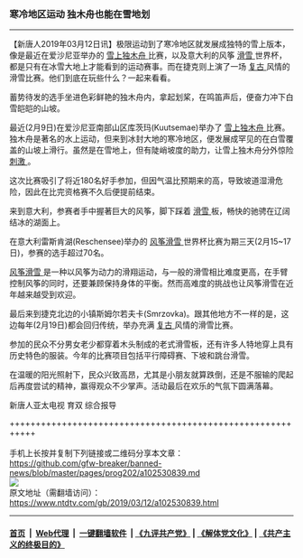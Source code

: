 ### 寒冷地区运动 独木舟也能在雪地划
------------------------

<div class="post_content" itemprop="articleBody">
 <p>
  【新唐人2019年03月12日讯】极限运动到了寒冷地区就发展成独特的雪上版本，像是最近在爱沙尼亚举办的
  <a href="https://www.ntdtv.com/gb/雪上独木舟.htm">
   雪上独木舟
  </a>
  比赛，以及意大利的风筝
  <a href="https://www.ntdtv.com/gb/滑雪.htm">
   滑雪
  </a>
  世界杯，都是只有在冰雪大地上才能看到的运动赛事。而在捷克则上演了一场
  <a href="https://www.ntdtv.com/gb/复古.htm">
   复古
  </a>
  风情的滑雪比赛。他们到底在玩些什么？一起来看看。
 </p>
 <p>
  蓄势待发的选手坐进色彩鲜艳的独木舟内，拿起划桨，在鸣笛声后，便奋力冲下白雪皑皑的山坡。
 </p>
 <p>
  最近(2月9日)在爱沙尼亚南部山区库茨玛(Kuutsemae)举办了
  <a href="https://www.ntdtv.com/gb/雪上独木舟.htm">
   雪上独木舟
  </a>
  比赛。独木舟是著名的水上运动，但来到冰封大地的寒冷地区，便发展成罕见的在白雪覆盖的山坡上滑行。虽然是在雪地上，但有陡峭坡度的助力，让雪上独木舟分外惊险
  <a href="https://www.ntdtv.com/gb/刺激.htm">
   刺激
  </a>
  。
 </p>
 <p>
  这次比赛吸引了将近180名好手参加，但因气温比预期来的高，导致坡道湿滑危险，因此在比完资格赛不久后便提前结束。
 </p>
 <p>
  来到意大利，参赛者手中握著巨大的风筝，脚下踩着
  <a href="https://www.ntdtv.com/gb/滑雪.htm">
   滑雪
  </a>
  板，畅快的驰骋在辽阔结冰的湖面上。
 </p>
 <p>
  在意大利雷斯肯湖(Reschensee)举办的
  <a href="https://www.ntdtv.com/gb/风筝滑雪.htm">
   风筝滑雪
  </a>
  世界杯比赛为期三天(2月15~17日)，参赛的选手超过70名。
 </p>
 <p>
  <a href="https://www.ntdtv.com/gb/风筝滑雪.htm">
   风筝滑雪
  </a>
  是一种以风筝为动力的滑翔运动，与一般的滑雪相比难度更高，在手臂控制风筝的同时，还要兼顾保持身体的平衡。然而高难度的挑战也让风筝滑雪在近年越来越受到欢迎。
 </p>
 <p>
  最后来到捷克北边的小镇斯姆尔若夫卡(Smrzovka)。跟其他地方不一样的是，这边每年(2月19日)都会回归传统，举办充满
  <a href="https://www.ntdtv.com/gb/复古.htm">
   复古
  </a>
  风情的滑雪比赛。
 </p>
 <p>
  参加的民众不分男女老少都穿着木头制成的老式滑雪板，还有许多人特地穿上具有历史特色的服装。今年的比赛项目包括平行障碍赛、下坡和跳台滑雪。
 </p>
 <p>
  在温暖的阳光照射下，民众兴致高昂，尤其是小朋友就算跌倒，还是不服输的爬起后再度尝试的精神，赢得观众不少掌声。活动最后在欢乐的气氛下圆满落幕。
 </p>
 <p>
  新唐人亚太电视 育双 综合报导
 </p>
 <div class="single_ad">
 </div>
</div>

+++++++++++++++++++++++++++++++++++++++++++++++++++++++++++<br/><br/>
手机上长按并复制下列链接或二维码分享本文章：<br/>
https://github.com/gfw-breaker/banned-news/blob/master/pages/prog202/a102530839.md <br/>
<a href='https://github.com/gfw-breaker/banned-news/blob/master/pages/prog202/a102530839.md'><img src='https://github.com/gfw-breaker/banned-news/blob/master/pages/prog202/a102530839.md.png'/></a> <br/>
原文地址（需翻墙访问）：https://www.ntdtv.com/gb/2019/03/12/a102530839.html


------------------------
#### [首页](https://github.com/gfw-breaker/banned-news/blob/master/README.md) &nbsp;|&nbsp; [Web代理](https://github.com/labour-camp/helloworld) &nbsp;|&nbsp; [一键翻墙软件](https://github.com/gfw-breaker/nogfw/blob/master/README.md) &nbsp;| [《九评共产党》](https://github.com/gfw-breaker/9ping.md/blob/master/README.md#九评之一评共产党是什么) | [《解体党文化》](https://github.com/gfw-breaker/jtdwh.md/blob/master/README.md) | [《共产主义的终极目的》](https://github.com/gfw-breaker/gczydzjmd.md/blob/master/README.md)

